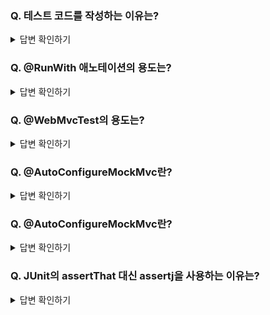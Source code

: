 ### Q. 테스트 코드를 작성하는 이유는?

<details>
<summary>답변 확인하기</summary>
  
```
결론적으로 개발에 도움이 되기 때문
 
1. 코드를 매번 수정할 때마다 WAS를 내렸다가 다시 실행하는 일을 반복할 필요가 없어짐

2. System.out.println 등을 통해 사람이 눈으로 검증하지 않게 자동 검증해줌

3. 어떤 기능을 추가할 때 기존 기능이 잘 작동되는 것을 편리하게 검증할 수 있음
```
  
</details>

### Q. @RunWith 애노테이션의 용도는?

<details>
<summary>답변 확인하기</summary>
  
```
테스트를 진행할 때 JUnit에 내장된 실행자 외에 다른 실행자를 실행시킴
예를 들어, @RunWith(SpringRunner.class)로 사용 시 SpringRunner라는 스프링 실행자를 사용한다는 의미인데,
이는 스프링 부트 테스트와 JUnit 사이에 연결자 역할을 함

※ JUnit5부터는 @ExtendWith(SpringExtension.class)로 변경됨
※ @SpringBootTest에는 이미 적용되었기에 @SpringBootTest 사용 시 생략 가능
```
  
</details>

### Q. @WebMvcTest의 용도는?

<details>
<summary>답변 확인하기</summary>
  
```
여러 스프링 테스트 어노테이션 중 Web(Spring MVC)에 집중할 수 있는 어노테이션으로 웹에서 테스트하기 어려운 컨트롤러를 테스트 하는데 적합
단, @WebMvcTest의 경우 @Service, @Component, @Repository 등은 사용 불가로 JPA 기능이 작동하지 않으며, @Controller, @ControllerAdvice 등 외부 연동과 관련된 부분만 활성화됨
따라서 간단하게 테스트 하기 위해서는 @AutoConfigureMockMvc가 아닌 @WebMvcTest이 적합
```
  
</details>

### Q. @AutoConfigureMockMvc란?

<details>
<summary>답변 확인하기</summary>
  
```
@WebMvcTest와 마찬가지로 컨트롤러를 테스트할 때 서블릿 컨테이너를 모킹하는데 사용된다.
@WebMvcTest와 가장 큰 차이점은 컨트롤러 뿐만 아니라 테스트 대상이 아닌 @Service나 @Repository가 붙은 객체들도 모두 메모리에 올린다.
@WebMvcTest 대비 MockMVC를 보다 세밀하게 제어하기 위해 사용

※ 전체 애플리케이션 구성을 로드하고 MockMVC를 사용하려는 경우 @AutoConfigureMockMvc와 결합된 @SpringBootTest를 고려
※ @WebMvcTest는 @SpringBootTest와 같이 사용될 수 없다. 왜냐하면 각자 서로의 MockMvc를 모킹하기 때문에 충돌이 발생하기 때문
  
참고자료 : https://we1cometomeanings.tistory.com/65  
```
  
</details>

### Q. @AutoConfigureMockMvc란?

<details>
<summary>답변 확인하기</summary>
  
```
웹 API를 테스트할 때 사용 하는 것으로서 스프링 MVC 테스트의 시작점으로 perform 메서드를 통해 요청을 보낼 수 있음
```
  
</details>

### Q. JUnit의 assertThat 대신 assertj을 사용하는 이유는?

<details>
<summary>답변 확인하기</summary>
  
```
(작성 중)
(참고자료 : http://bit.ly/30vm9Lg)
```
  
</details>
